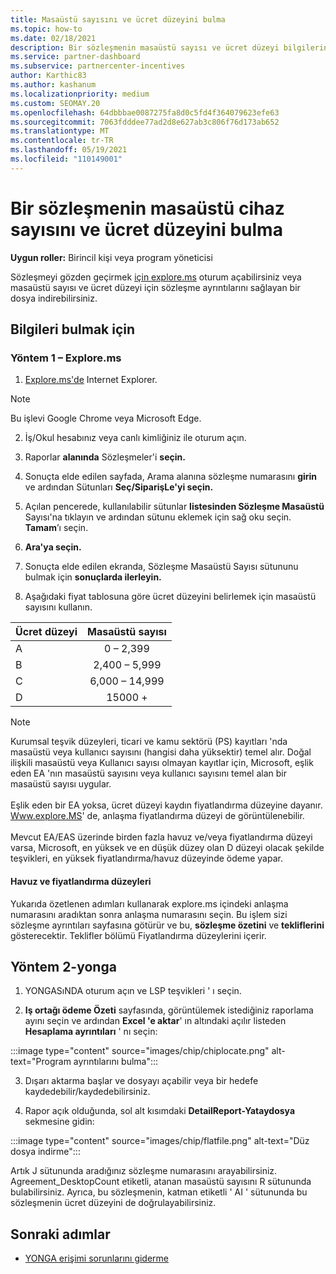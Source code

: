 ```yaml
---
title: Masaüstü sayısını ve ücret düzeyini bulma
ms.topic: how-to
ms.date: 02/18/2021
description: Bir sözleşmenin masaüstü sayısı ve ücret düzeyi bilgilerini bulmak için Channel Incentives platformunu (CHIP) kullanmayı öğrenin.
ms.service: partner-dashboard
ms.subservice: partnercenter-incentives
author: Karthic83
ms.author: kashanum
ms.localizationpriority: medium
ms.custom: SEOMAY.20
ms.openlocfilehash: 64dbbbae0087275fa8d0c5fd4f364079623efe63
ms.sourcegitcommit: 7063fdddee77ad2d8e627ab3c806f76d173ab652
ms.translationtype: MT
ms.contentlocale: tr-TR
ms.lasthandoff: 05/19/2021
ms.locfileid: "110149001"
---
```

# <a name="locate-the-desktop-count-and-fee-level-for-an-agreement"></a>Bir sözleşmenin masaüstü cihaz sayısını ve ücret düzeyini bulma

**Uygun roller:** Birincil kişi veya program yöneticisi

Sözleşmeyi gözden geçirmek [için explore.ms](https://www.explore.ms/) oturum açabilirsiniz veya masaüstü sayısı ve ücret düzeyi için sözleşme ayrıntılarını sağlayan bir dosya indirebilirsiniz.

## <a name="to-locate-the-information"></a>Bilgileri bulmak için

### <a name="method-1--explorems"></a>Yöntem 1 – Explore.ms

1. [Explore.ms'de](https://www.explore.ms/) Internet Explorer. 

>[!Note]
>Bu işlevi Google Chrome veya Microsoft Edge.

2. İş/Okul hesabınız veya canlı kimliğiniz ile oturum açın.  

3. Raporlar **alanında** Sözleşmeler'i **seçin.**

4. Sonuçta elde edilen sayfada, Arama alanına sözleşme numarasını **girin** ve ardından Sütunları **Seç/SiparişLe'yi seçin.**

5. Açılan pencerede, kullanılabilir sütunlar **listesinden Sözleşme Masaüstü** Sayısı'na tıklayın ve ardından sütunu eklemek için sağ oku seçin. **Tamam**’ı seçin.

6. **Ara'ya seçin.**

7. Sonuçta elde edilen ekranda, Sözleşme Masaüstü Sayısı sütununu bulmak için **sonuçlarda ilerleyin.** 

8. Aşağıdaki fiyat tablosuna göre ücret düzeyini belirlemek için masaüstü sayısını kullanın.  

| Ücret düzeyi | Masaüstü sayısı |
| ------ | :-----------: |
|  A | 0 – 2,399    |
|  B | 2,400 – 5,999    |
|  C | 6,000 – 14,999    |
|  D | 15000 +   |

>[!NOTE]
>Kurumsal teşvik düzeyleri, ticari ve kamu sektörü (PS) kayıtları 'nda masaüstü veya kullanıcı sayısını (hangisi daha yüksektir) temel alır. Doğal ilişkili masaüstü veya Kullanıcı sayısı olmayan kayıtlar için, Microsoft, eşlik eden EA 'nın masaüstü sayısını veya kullanıcı sayısını temel alan bir masaüstü sayısı uygular. <br><br>Eşlik eden bir EA yoksa, ücret düzeyi kaydın fiyatlandırma düzeyine dayanır. [Www.explore.MS](https://www.explore.ms/)' de, anlaşma fiyatlandırma düzeyi de görüntülenebilir. <br><br>Mevcut EA/EAS üzerinde birden fazla havuz ve/veya fiyatlandırma düzeyi varsa, Microsoft, en yüksek ve en düşük düzey olan D düzeyi olacak şekilde teşvikleri, en yüksek fiyatlandırma/havuz düzeyinde ödeme yapar.

#### <a name="pool-and-pricing-levels"></a>Havuz ve fiyatlandırma düzeyleri

Yukarıda özetlenen adımları kullanarak explore.ms içindeki anlaşma numarasını aradıktan sonra anlaşma numarasını seçin. Bu işlem sizi sözleşme ayrıntıları sayfasına götürür ve bu, **sözleşme özetini** ve **tekliflerini** gösterecektir. Teklifler bölümü Fiyatlandırma düzeylerini içerir.

## <a name="method-2---chip"></a>Yöntem 2-yonga

1. YONGASıNDA oturum açın ve LSP teşvikleri ' ı seçin.

2. **Iş ortağı ödeme Özeti** sayfasında, görüntülemek istediğiniz raporlama ayını seçin ve ardından **Excel 'e aktar**' ın altındaki açılır listeden **Hesaplama ayrıntıları** ' nı seçin:

:::image type="content" source="images/chip/chiplocate.png" alt-text="Program ayrıntılarını bulma":::

3. Dışarı aktarma başlar ve dosyayı açabilir veya bir hedefe kaydedebilir/kaydedebilirsiniz.

4. Rapor açık olduğunda, sol alt kısımdaki **DetailReport-Yataydosya** sekmesine gidin:

:::image type="content" source="images/chip/flatfile.png" alt-text="Düz dosya indirme":::

Artık J sütununda aradığınız sözleşme numarasını arayabilirsiniz. Agreement_DesktopCount etiketli, atanan masaüstü sayısını R sütununda bulabilirsiniz. Ayrıca, bu sözleşmenin, katman etiketli ' AI ' sütununda bu sözleşmenin ücret düzeyini de doğrulayabilirsiniz.

## <a name="next-steps"></a>Sonraki adımlar

- [YONGA erişimi sorunlarını giderme](chip-access-trouble.md)
